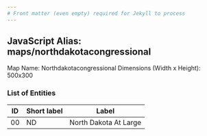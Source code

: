 ```yaml
---
# Front matter (even empty) required for Jekyll to process
---
```


## JavaScript Alias: maps/northdakotacongressional

Map Name: Northdakotacongressional
Dimensions (Width x Height): 500x300





### List of Entities

ID | Short label | Label
---|---|---|
00|ND|North Dakota At Large

